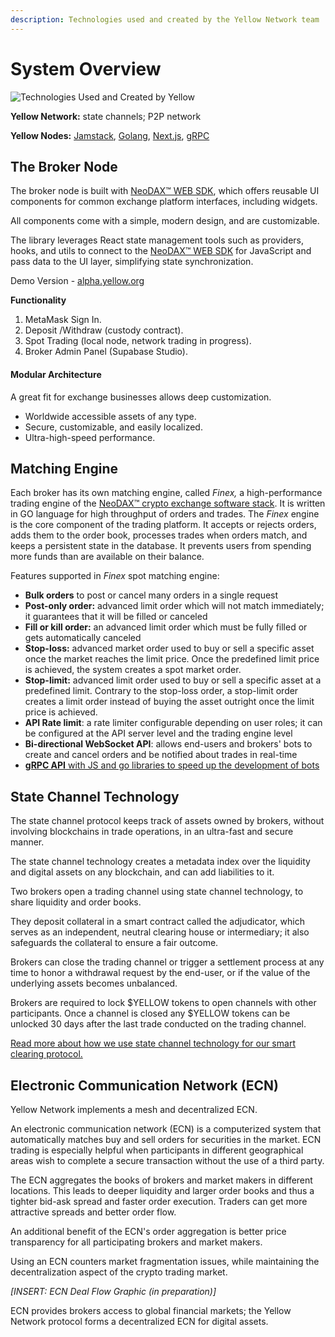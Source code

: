 ```yaml
---
description: Technologies used and created by the Yellow Network team
---
```


# System Overview

![Technologies Used and Created by Yellow](/img/placeholder.png)

**Yellow Network:** state channels; P2P network

**Yellow Nodes:** [Jamstack](https://jamstack.org/), [Golang](https://go.dev/), [Next.js](https://nextjs.org/), [gRPC](https://grpc.io/)

## **The Broker Node** <a href="#id-88o83bna5dhs" id="id-88o83bna5dhs"></a>

The broker node is built with [NeoDAX™ WEB SDK](https://web-sdk.openware.com/?path=/story/getting-started--page), which offers reusable UI components for common exchange platform interfaces, including widgets.

All components come with a simple, modern design, and are customizable.

The library leverages React state management tools such as providers, hooks, and utils to connect to the [NeoDAX™ WEB SDK](https://web-sdk.openware.com/?path=/story/getting-started--page) for JavaScript and pass data to the UI layer, simplifying state synchronization.

Demo Version - [alpha.yellow.org](http://alpha.yellow.org/)

**Functionality**

1. MetaMask Sign In.
2. Deposit /Withdraw (custody contract).
3. Spot Trading (local node, network trading in progress).
4. Broker Admin Panel (Supabase Studio).

#### Modular Architecture

A great fit for exchange businesses allows deep customization.

* Worldwide accessible assets of any type.
* Secure, customizable, and easily localized.
* Ultra-high-speed performance.

## **Matching Engine**[**​**](https://www.yellow.org/docs/litepaper/product#matching-engine)

Each broker has its own matching engine, called _Finex,_ a high-performance trading engine of the [NeoDAX™ crypto exchange software stack](https://www.openware.com/product/neodax). It is written in GO language for high throughput of orders and trades. The _Finex_ engine is the core component of the trading platform. It accepts or rejects orders, adds them to the order book, processes trades when orders match, and keeps a persistent state in the database. It prevents users from spending more funds than are available on their balance.

Features supported in _Finex_ spot matching engine:

* **Bulk orders** to post or cancel many orders in a single request
* **Post-only order:**  advanced limit order which will not match immediately; it guarantees that it will be filled or canceled
* **Fill or kill order:** an advanced limit order which must be fully filled or gets automatically canceled
* **Stop-loss:** advanced market order used to buy or sell a specific asset once the market reaches the limit price. Once the predefined limit price is achieved, the system creates a spot market order.
* **Stop-limit:** advanced limit order used to buy or sell a specific asset at a predefined limit.  Contrary to the stop-loss order, a stop-limit order creates a limit order instead of buying the asset outright once the limit price is achieved.
* **API Rate limit**: a rate limiter configurable depending on user roles; it can be configured at the API server level and the trading engine level
* **Bi-directional WebSocket API**: allows end-users and brokers' bots to create and cancel orders and be notified about trades in real-time
* [**gRPC API** with JS and go libraries to speed up the development of bots](https://docs.openware.com/neodax/developers-guides/api-documentation/grpc-protocol)

## State Channel Technology <a href="#gxnel8rqtpbo" id="gxnel8rqtpbo"></a>

The state channel protocol keeps track of assets owned by brokers, without involving blockchains in trade operations, in an ultra-fast and secure manner.

The state channel technology creates a metadata index over the liquidity and digital assets on any blockchain, and can add liabilities to it.

Two brokers open a trading channel using state channel technology, to share liquidity and order books.

They deposit collateral in a smart contract called the adjudicator, which serves as an independent, neutral clearing house or intermediary; it also safeguards the collateral to ensure a fair outcome.

Brokers can close the trading channel or trigger a settlement process at any time to honor a withdrawal request by the end-user, or if the value of the underlying assets becomes unbalanced.

Brokers are required to lock $YELLOW tokens to open channels with other participants. Once a channel is closed any $YELLOW tokens can be unlocked 30 days after the last trade conducted on the trading channel.

[Read more about how we use state channel technology for our smart clearing protocol.](smart-clearing-protocol.md)

## Electronic Communication Network (ECN)

Yellow Network implements a mesh and decentralized ECN.

An electronic communication network (ECN) is a computerized system that automatically matches buy and sell orders for securities in the market. ECN trading is especially helpful when participants in different geographical areas wish to complete a secure transaction without the use of a third party.

The ECN aggregates the books of brokers and market makers in different locations. This leads to deeper liquidity and larger order books and thus a tighter bid-ask spread and faster order execution. Traders can get more attractive spreads and better order flow.

An additional benefit of the ECN's order aggregation is better price transparency for all participating brokers and market makers.

Using an ECN counters market fragmentation issues, while maintaining the decentralization aspect of the crypto trading market.

_\[INSERT: ECN Deal Flow Graphic (in preparation)]_

ECN provides brokers access to global financial markets; the Yellow Network protocol forms a decentralized ECN for digital assets.

## <a href="#o8p3zt8mxh94" id="o8p3zt8mxh94"></a>
